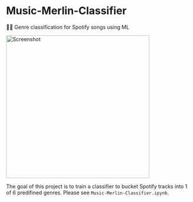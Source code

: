 # Music-Merlin-Classifier
🧙‍♂️ Genre classification for Spotify songs using ML

<img width="389" alt="Screenshot" src="https://user-images.githubusercontent.com/4008778/124183042-881f2e00-da6c-11eb-89ef-0999e0b2734f.png">

The goal of this project is to train a classifier to bucket Spotify tracks into 1 of 6 predifined genres. Please see `Music-Merlin-Classifier.ipynb`.
